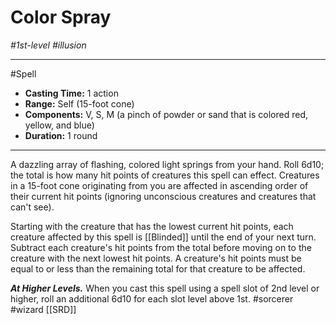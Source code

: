 # Color Spray
*#1st-level #illusion*
___ 
#Spell
- **Casting Time:** 1 action
- **Range:** Self (15-foot cone)
- **Components:** V, S, M (a pinch of powder or sand that is colored red, yellow, and blue)
- **Duration:** 1 round
---
A dazzling array of flashing, colored light springs from your hand. Roll 6d10; the total is how many hit points of creatures this spell can effect. Creatures in a 15-foot cone originating from you are affected in ascending order of their current hit points (ignoring unconscious creatures and creatures that can't see).

Starting with the creature that has the lowest current hit points, each creature affected by this spell is [[Blinded]] until the end of your next turn. Subtract each creature's hit points from the total before moving on to the creature with the next lowest hit points. A creature's hit points must be equal to or less than the remaining total for that creature to be affected.

***At Higher Levels.*** When you cast this spell using a spell slot of 2nd level or higher, roll an additional 6d10 for each slot level above 1st.
#sorcerer
#wizard
[[SRD]]